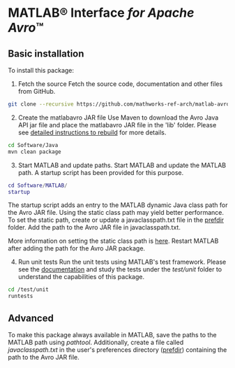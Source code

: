 # MATLAB&reg; Interface *for Apache Avro*™

## Basic installation
To install this package:

1. Fetch the source
Fetch the source code, documentation and other files from GitHub.

```bash
git clone --recursive https://github.com/mathworks-ref-arch/matlab-avro.git
```

2. Create the matlabavro JAR file
Use Maven to download the Avro Java API jar file and place the matlabavro JAR file in the 'lib' folder. Please see [detailed instructions to rebuild](Rebuild.md) for more details.

```bash
cd Software/Java
mvn clean package
```

3. Start MATLAB and update paths.
Start MATLAB and update the MATLAB path. A startup script has been provided for this purpose.

```matlab
cd Software/MATLAB/
startup
```
The startup script adds an entry to the MATLAB dynamic Java class path for the Avro JAR file. Using the static class path may yield better performance. To set the static path, create or update a javaclasspath.txt file in the [prefdir](https://www.mathworks.com/help/matlab/ref/prefdir.html) folder. Add the path to the Avro JAR file in javaclasspath.txt.

More information on setting the static class path is [here](https://www.mathworks.com/help/matlab/matlab_external/static-path.html). Restart MATLAB after adding the path for the Avro JAR package.

4. Run unit tests
Run the unit tests using MATLAB's test framework. Please see the [documentation](BasicUsage.md) and  study the tests under the *test/unit* folder to understand the capabilities of this package.

```bash
cd /test/unit
runtests
```

## Advanced
To make this package always available in MATLAB, save the paths to the MATLAB path using *pathtool*. Additionally, create a file called *javaclasspath.txt* in the user's preferences directory ([prefdir](https://www.mathworks.com/help/matlab/ref/prefdir.html)) containing the path to the Avro JAR file.

[//]: #  (copyright 2017-2020, The MathWorks, Inc.)
